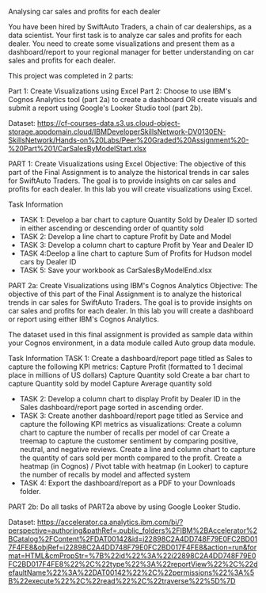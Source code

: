 Analysing car sales and profits for each dealer

You have been hired by SwiftAuto Traders, a chain of car dealerships, as a data scientist. Your first task is to analyze car sales and profits for each dealer. You need to create some visualizations and present them as a dashboard/report to your regional manager for better understanding on car sales and profits for each dealer.

This project was completed in 2 parts:

Part 1: Create Visualizations using Excel
Part 2: Choose to use IBM's Cognos Analytics tool (part 2a) to create a dashboard
OR create visuals and submit a report using Google's Looker Studio tool (part 2b).

Dataset: https://cf-courses-data.s3.us.cloud-object-storage.appdomain.cloud/IBMDeveloperSkillsNetwork-DV0130EN-SkillsNetwork/Hands-on%20Labs/Peer%20Graded%20Assignment%20-%20Part%201/CarSalesByModelStart.xlsx

PART 1: Create Visualizations using Excel
Objective:
The objective of this part of the Final Assignment is to analyze the historical trends in car sales for SwiftAuto Traders. The goal is to provide insights on car sales and profits for each dealer.
In this lab you will create visualizations using Excel.

Task Information
- TASK 1: Develop a bar chart to capture Quantity Sold by Dealer ID sorted in either ascending or descending order of quantity sold
- TASK 2: Develop a line chart to capture Profit by Date and Model
- TASK 3: Develop a column chart to capture Profit by Year and Dealer ID
- TASK 4:Deelop a line chart to capture Sum of Profits for Hudson model cars by Dealer ID
- TASK 5: Save your workbook as CarSalesByModelEnd.xlsx


PART 2a: Create Visualizations using IBM's Cognos Analytics
Objective:
The objective of this part of the Final Assignment is to analyze the historical trends in car sales for SwiftAuto Traders. The goal is to provide insights on car sales and profits for each dealer.
In this lab you will create a dashboard or report using either IBM's Cognos Analytics.

The dataset used in this final assignment is provided as sample data within your Cognos environment, in a data module called Auto group data module.

Task Information
TASK 1: Create a dashboard/report page titled as Sales to capture the following KPI metrics:
Capture Profit (formatted to 1 decimal place in millions of US dollars)
Capture Quantity sold
Create a bar chart to capture Quantity sold by model
Capture Average quantity sold
- TASK 2: Develop a column chart to display Profit by Dealer ID in the Sales dashboard/report page sorted in ascending order.
- TASK 3: Create another dashboard/report page titled as Service and capture the following KPI metrics as visualizations:
Create a column chart to capture the number of recalls per model of car
Create a treemap to capture the customer sentiment by comparing positive, neutral, and negative reviews.
Create a line and column chart to capture the quantity of cars sold per month compared to the profit.
Create a heatmap (in Cognos) / Pivot table with heatmap (in Looker) to capture the number of recalls by model and affected system
- TASK 4: Export the dashboard/report as a PDF to your Downloads folder.

PART 2b:
Do all tasks of PART2a above by using Google Looker Studio.

Dataset: https://accelerator.ca.analytics.ibm.com/bi/?perspective=authoring&pathRef=.public_folders%2FIBM%2BAccelerator%2BCatalog%2FContent%2FDAT00142&id=i22898C2A4DD748F79E0FC2BD017F4FE8&objRef=i22898C2A4DD748F79E0FC2BD017F4FE8&action=run&format=HTML&cmPropStr=%7B%22id%22%3A%22i22898C2A4DD748F79E0FC2BD017F4FE8%22%2C%22type%22%3A%22reportView%22%2C%22defaultName%22%3A%22DAT00142%22%2C%22permissions%22%3A%5B%22execute%22%2C%22read%22%2C%22traverse%22%5D%7D
